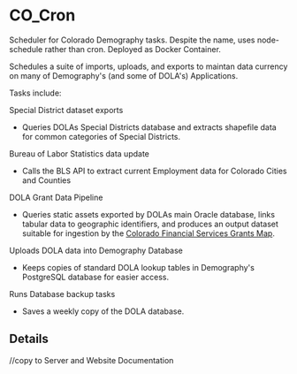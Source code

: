 # CO_Cron

Scheduler for Colorado Demography tasks.  Despite the name, uses node-schedule rather than cron.  Deployed as Docker Container.

Schedules a suite of imports, uploads, and exports to maintan data currency on many of Demography's (and some of DOLA's) Applications.

Tasks include:

Special District dataset exports
 - Queries DOLAs Special Districts database and extracts shapefile data for common categories of Special Districts.
 
Bureau of Labor Statistics data update
 - Calls the BLS API to extract current Employment data for Colorado Cities and Counties
 
DOLA Grant Data Pipeline
 - Queries static assets exported by DOLAs main Oracle database, links tabular data to geographic identifiers, and produces an output dataset suitable for ingestion by the [Colorado Financial Services Grants Map](https://demography.dola.colorado.gov/CO_Grants/).
 
Uploads DOLA data into Demography Database
 - Keeps copies of standard DOLA lookup tables in Demography's PostgreSQL database for easier access.
 
Runs Database backup tasks
 - Saves a weekly copy of the DOLA database.
 
 
 ## Details
 
 //copy to Server and Website Documentation